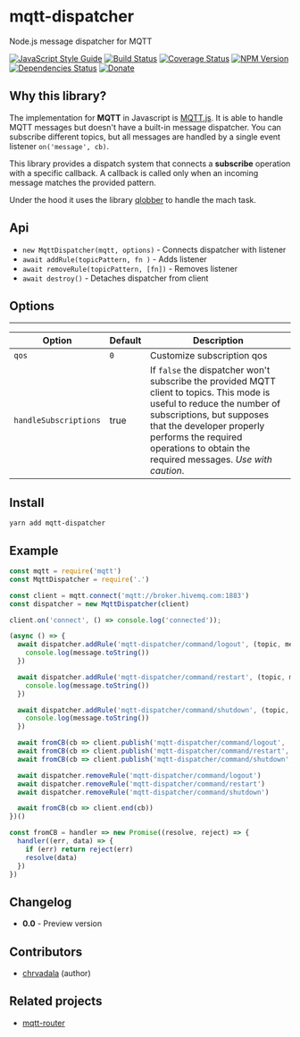 # mqtt-dispatcher 
Node.js message dispatcher for MQTT

[![JavaScript Style Guide](https://img.shields.io/badge/code_style-standard.js-brightgreen.svg)](https://standardjs.com)
[![Build Status](https://travis-ci.org/chrvadala/mqtt-dispatcher.svg?branch=master)](https://travis-ci.org/chrvadala/mqtt-dispatcher)
[![Coverage Status](https://coveralls.io/repos/github/chrvadala/mqtt-dispatcher/badge.svg?branch=master)](https://coveralls.io/github/chrvadala/mqtt-dispatcher?branch=master)
[![NPM Version](https://img.shields.io/npm/v/mqtt-dispatcher.svg)](https://www.npmjs.com/package/mqtt-dispatcher)
[![Dependencies Status](https://david-dm.org/chrvadala/mqtt-dispatcher/status.svg)](https://david-dm.org/chrvadala/mqtt-dispatcher)
[![Donate](https://img.shields.io/badge/donate-PayPal-green.svg)](https://www.paypal.me/chrvadala/25)


## Why this library?
The implementation for **MQTT** in Javascript is [MQTT.js](https://github.com/mqttjs/MQTT.js). It is able to handle MQTT messages but doesn't have
a built-in message dispatcher. You can subscribe different topics, but all messages are handled by a single event listener `on('message', cb)`.

This library provides a dispatch system that connects a **subscribe** operation with a specific callback. A callback is called only when an incoming message matches the provided pattern.

Under the hood it uses the library [qlobber](https://github.com/davedoesdev/qlobber) to handle the mach task.

## Api
- `new MqttDispatcher(mqtt, options)` - Connects dispatcher with listener
- `await addRule(topicPattern, fn )` - Adds listener
- `await removeRule(topicPattern, [fn])` - Removes listener
- `await destroy()` - Detaches dispatcher from client

## Options

----------------
| Option | Default | Description |
|---|---|---|
| `qos` | `0` | Customize subscription qos |
| `handleSubscriptions` | true |  If `false` the dispatcher won't subscribe the provided MQTT client to topics. This mode is useful to reduce the number of subscriptions, but supposes that the developer properly performs the required operations to obtain the required messages. _Use with caution_. |

## Install
````
yarn add mqtt-dispatcher
````

## Example
```javascript
const mqtt = require('mqtt')
const MqttDispatcher = require('.')

const client = mqtt.connect('mqtt://broker.hivemq.com:1883')
const dispatcher = new MqttDispatcher(client)

client.on('connect', () => console.log('connected'));

(async () => {
  await dispatcher.addRule('mqtt-dispatcher/command/logout', (topic, message) => {
    console.log(message.toString())
  })

  await dispatcher.addRule('mqtt-dispatcher/command/restart', (topic, message) => {
    console.log(message.toString())
  })

  await dispatcher.addRule('mqtt-dispatcher/command/shutdown', (topic, message) => {
    console.log(message.toString())
  })

  await fromCB(cb => client.publish('mqtt-dispatcher/command/logout', 'logout command', {qos: 1}, cb))
  await fromCB(cb => client.publish('mqtt-dispatcher/command/restart', 'restart command', {qos: 1}, cb))
  await fromCB(cb => client.publish('mqtt-dispatcher/command/shutdown', 'shutdown command', {qos: 1}, cb))

  await dispatcher.removeRule('mqtt-dispatcher/command/logout')
  await dispatcher.removeRule('mqtt-dispatcher/command/restart')
  await dispatcher.removeRule('mqtt-dispatcher/command/shutdown')

  await fromCB(cb => client.end(cb))
})()

const fromCB = handler => new Promise((resolve, reject) => {
  handler((err, data) => {
    if (err) return reject(err)
    resolve(data)
  })
})
```

## Changelog
- **0.0** - Preview version

## Contributors
- [chrvadala](https://github.com/chrvadala) (author)

## Related projects
- [mqtt-router](https://www.npmjs.com/package/mqtt-router)
